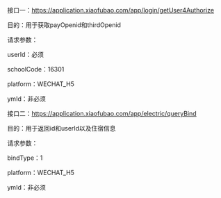 接口一：https://application.xiaofubao.com/app/login/getUser4Authorize

目的：用于获取payOpenid和thirdOpenid

请求参数：

userId：必须

schoolCode：16301

platform：WECHAT_H5

ymId：非必须

接口二：https://application.xiaofubao.com/app/electric/queryBind

目的：用于返回id和userId以及住宿信息

请求参数：

bindType：1

platform：WECHAT_H5

ymId：非必须